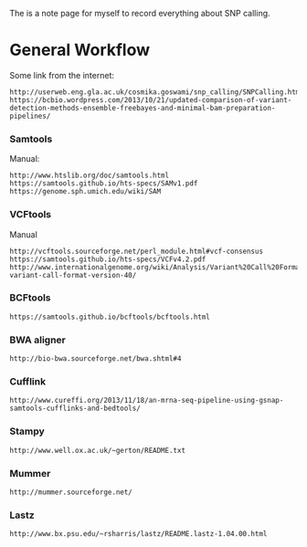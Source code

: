 The is a note page for myself to record everything about SNP calling.

# General Workflow
Some link from the internet:
```
http://userweb.eng.gla.ac.uk/cosmika.goswami/snp_calling/SNPCalling.html
https://bcbio.wordpress.com/2013/10/21/updated-comparison-of-variant-detection-methods-ensemble-freebayes-and-minimal-bam-preparation-pipelines/
```

### Samtools
Manual:
```
http://www.htslib.org/doc/samtools.html
https://samtools.github.io/hts-specs/SAMv1.pdf
https://genome.sph.umich.edu/wiki/SAM
```

### VCFtools
Manual
```
http://vcftools.sourceforge.net/perl_module.html#vcf-consensus
https://samtools.github.io/hts-specs/VCFv4.2.pdf
http://www.internationalgenome.org/wiki/Analysis/Variant%20Call%20Format/vcf-variant-call-format-version-40/
```

### BCFtools
```
https://samtools.github.io/bcftools/bcftools.html
```

### BWA aligner
```
http://bio-bwa.sourceforge.net/bwa.shtml#4
```

### Cufflink
```
http://www.cureffi.org/2013/11/18/an-mrna-seq-pipeline-using-gsnap-samtools-cufflinks-and-bedtools/
```

### Stampy
```
http://www.well.ox.ac.uk/~gerton/README.txt
```

### Mummer
```
http://mummer.sourceforge.net/
```

### Lastz
```
http://www.bx.psu.edu/~rsharris/lastz/README.lastz-1.04.00.html
```
